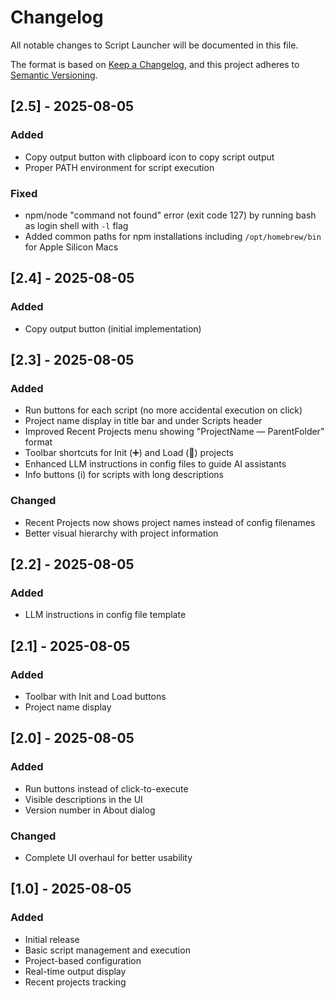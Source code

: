 # Changelog

All notable changes to Script Launcher will be documented in this file.

The format is based on [Keep a Changelog](https://keepachangelog.com/en/1.0.0/),
and this project adheres to [Semantic Versioning](https://semver.org/spec/v2.0.0.html).

## [2.5] - 2025-08-05

### Added
- Copy output button with clipboard icon to copy script output
- Proper PATH environment for script execution

### Fixed
- npm/node "command not found" error (exit code 127) by running bash as login shell with `-l` flag
- Added common paths for npm installations including `/opt/homebrew/bin` for Apple Silicon Macs

## [2.4] - 2025-08-05

### Added
- Copy output button (initial implementation)

## [2.3] - 2025-08-05

### Added
- Run buttons for each script (no more accidental execution on click)
- Project name display in title bar and under Scripts header
- Improved Recent Projects menu showing "ProjectName — ParentFolder" format
- Toolbar shortcuts for Init (➕) and Load (📁) projects
- Enhanced LLM instructions in config files to guide AI assistants
- Info buttons (i) for scripts with long descriptions

### Changed
- Recent Projects now shows project names instead of config filenames
- Better visual hierarchy with project information

## [2.2] - 2025-08-05

### Added
- LLM instructions in config file template

## [2.1] - 2025-08-05

### Added
- Toolbar with Init and Load buttons
- Project name display

## [2.0] - 2025-08-05

### Added
- Run buttons instead of click-to-execute
- Visible descriptions in the UI
- Version number in About dialog

### Changed
- Complete UI overhaul for better usability

## [1.0] - 2025-08-05

### Added
- Initial release
- Basic script management and execution
- Project-based configuration
- Real-time output display
- Recent projects tracking